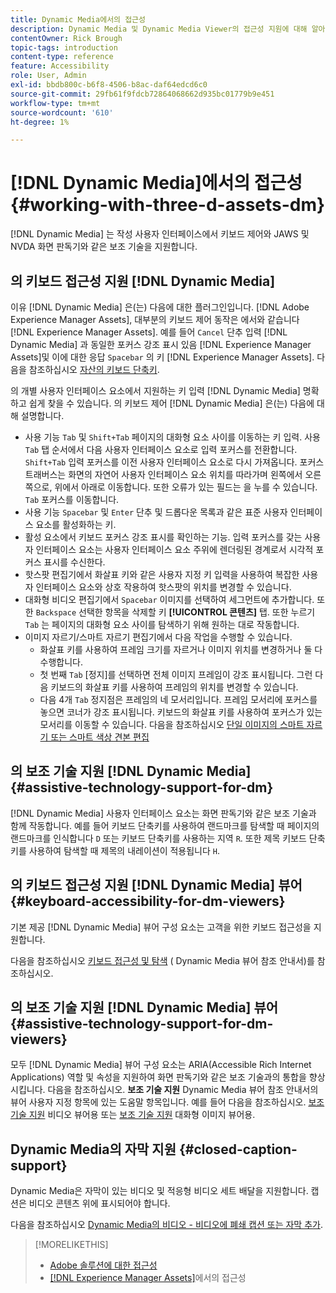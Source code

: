 ```yaml
---
title: Dynamic Media에서의 접근성
description: Dynamic Media 및 Dynamic Media Viewer의 접근성 지원에 대해 알아봅니다.
contentOwner: Rick Brough
topic-tags: introduction
content-type: reference
feature: Accessibility
role: User, Admin
exl-id: bbdb800c-b6f8-4506-b8ac-daf64edcd6c0
source-git-commit: 29fb61f9fdcb72864068662d935bc01779b9e451
workflow-type: tm+mt
source-wordcount: '610'
ht-degree: 1%

---
```


# [!DNL Dynamic Media]에서의 접근성  {#working-with-three-d-assets-dm}

[!DNL Dynamic Media] 는 작성 사용자 인터페이스에서 키보드 제어와 JAWS 및 NVDA 화면 판독기와 같은 보조 기술을 지원합니다.

## 의 키보드 접근성 지원 [!DNL Dynamic Media]

이유 [!DNL Dynamic Media] 은(는) 다음에 대한 플러그인입니다. [!DNL Adobe Experience Manager Assets], 대부분의 키보드 제어 동작은 에서와 같습니다 [!DNL Experience Manager Assets]. 예를 들어 `Cancel` 단추 입력 [!DNL Dynamic Media] 과 동일한 포커스 강조 표시 있음 [!DNL Experience Manager Assets]및 이에 대한 응답 `Spacebar` 의 키 [!DNL Experience Manager Assets]. 다음을 참조하십시오 [자산의 키보드 단축키](/help/assets/accessibility.md#keyboard-shortcuts).

의 개별 사용자 인터페이스 요소에서 지원하는 키 입력 [!DNL Dynamic Media] 명확하고 쉽게 찾을 수 있습니다. 의 키보드 제어 [!DNL Dynamic Media] 은(는) 다음에 대해 설명합니다.

* 사용 기능 `Tab` 및 `Shift+Tab` 페이지의 대화형 요소 사이를 이동하는 키 입력.
사용 `Tab` 탭 순서에서 다음 사용자 인터페이스 요소로 입력 포커스를 전환합니다. `Shift+Tab` 입력 포커스를 이전 사용자 인터페이스 요소로 다시 가져옵니다.
포커스 트래버스는 화면의 자연어 사용자 인터페이스 요소 위치를 따라가며 왼쪽에서 오른쪽으로, 위에서 아래로 이동합니다. 또한 오류가 있는 필드는 을 누를 수 있습니다. `Tab` 포커스를 이동합니다.
* 사용 기능 `Spacebar` 및 `Enter` 단추 및 드롭다운 목록과 같은 표준 사용자 인터페이스 요소를 활성화하는 키.
* 활성 요소에서 키보드 포커스 강조 표시를 확인하는 기능. 입력 포커스를 갖는 사용자 인터페이스 요소는 사용자 인터페이스 요소 주위에 렌더링된 경계로서 시각적 포커스 표시를 수신한다.
* 핫스팟 편집기에서 화살표 키와 같은 사용자 지정 키 입력을 사용하여 복잡한 사용자 인터페이스 요소와 상호 작용하여 핫스팟의 위치를 변경할 수 있습니다.
* 대화형 비디오 편집기에서 `Spacebar` 이미지를 선택하여 세그먼트에 추가합니다. 또한 `Backspace` 선택한 항목을 삭제할 키 **[!UICONTROL 콘텐츠]** 탭. 또한 누르기 `Tab` 는 페이지의 대화형 요소 사이를 탐색하기 위해 원하는 대로 작동합니다.
* 이미지 자르기/스마트 자르기 편집기에서 다음 작업을 수행할 수 있습니다.
   * 화살표 키를 사용하여 프레임 크기를 자르거나 이미지 위치를 변경하거나 둘 다 수행합니다.
   * 첫 번째 `Tab` [정지]를 선택하면 전체 이미지 프레임이 강조 표시됩니다. 그런 다음 키보드의 화살표 키를 사용하여 프레임의 위치를 변경할 수 있습니다.
   * 다음 4개 `Tab` 정지점은 프레임의 네 모서리입니다. 프레임 모서리에 포커스를 놓으면 코너가 강조 표시됩니다. 키보드의 화살표 키를 사용하여 포커스가 있는 모서리를 이동할 수 있습니다.
다음을 참조하십시오 [단일 이미지의 스마트 자르기 또는 스마트 색상 견본 편집](/help/assets/image-profiles.md#editing-the-smart-crop-or-smart-swatch-of-a-single-image)

<!-- Keyboarding is the same because Dynamic Media is using the same UI library (Coral 3 (AEM 6.5) or Coral Spectrum (in Skyline)) as entire AEM Assets.  -->

<!-- In the Hotspot editor, Dynamic Media lets you use arrow keys to control the position of a hot spot. See [Carousel Banners](/help/assets/dynamic-media/carousel-banners.md#adding-hotspots-or-image-maps-to-an-image-banner) or [Interactive Images](/help/assets/dynamic-media/interactive-images.md#adding-hotspots-to-an-image-banner)  -->

<!-- I think we should definitely mention this in the DM-specific area of documentation for keyboard support. -->

<!-- I would not get into much of details of specific keyboard support logic of these editors. One of the reasons - chances are that accessibility support will receive Phase2-like attention, with more holistic approach. -->

## 의 보조 기술 지원 [!DNL Dynamic Media] {#assistive-technology-support-for-dm}

[!DNL Dynamic Media] 사용자 인터페이스 요소는 화면 판독기와 같은 보조 기술과 함께 작동합니다. 예를 들어 키보드 단축키를 사용하여 랜드마크를 탐색할 때 페이지의 랜드마크를 인식합니다 `D` 또는 키보드 단축키를 사용하는 지역 `R`. 또한 제목 키보드 단축키를 사용하여 탐색할 때 제목의 내레이션이 적용됩니다 `H`.

## 의 키보드 접근성 지원 [!DNL Dynamic Media] 뷰어 {#keyboard-accessibility-for-dm-viewers}

기본 제공 [!DNL Dynamic Media] 뷰어 구성 요소는 고객을 위한 키보드 접근성을 지원합니다.

다음을 참조하십시오 [키보드 접근성 및 탐색](https://experienceleague.adobe.com/docs/dynamic-media-developer-resources/library/c-keyboard-accessibility.html) ( Dynamic Media 뷰어 참조 안내서)를 참조하십시오.

## 의 보조 기술 지원 [!DNL Dynamic Media] 뷰어 {#assistive-technology-support-for-dm-viewers}

모두 [!DNL Dynamic Media] 뷰어 구성 요소는 ARIA(Accessible Rich Internet Applications) 역할 및 속성을 지원하여 화면 판독기와 같은 보조 기술과의 통합을 향상시킵니다.
다음을 참조하십시오. **보조 기술 지원** Dynamic Media 뷰어 참조 안내서의 뷰어 사용자 지정 항목에 있는 도움말 항목입니다. 예를 들어 다음을 참조하십시오. [보조 기술 지원](https://experienceleague.adobe.com/docs/dynamic-media-developer-resources/library/viewers-aem-assets-dmc/video/r-html5-video-viewer-20-assistive.html) 비디오 뷰어용 또는 [보조 기술 지원](https://experienceleague.adobe.com/docs/dynamic-media-developer-resources/library/viewers-for-aem-assets-only/interactive-images/c-html5-aem-interactive-image-assistive.html#viewers-for-aem-assets-only) 대화형 이미지 뷰어용.

## Dynamic Media의 자막 지원 {#closed-caption-support}

Dynamic Media은 자막이 있는 비디오 및 적응형 비디오 세트 배달을 지원합니다. 캡션은 비디오 콘텐츠 위에 표시되어야 합니다.

다음을 참조하십시오 [Dynamic Media의 비디오 - 비디오에 폐쇄 캡션 또는 자막 추가](/help/assets/video.md#adding-captions-to-video).

>[!MORELIKETHIS]
>
>* [Adobe 솔루션에 대한 접근성](https://www.adobe.com/accessibility.html)
>* [ [!DNL Experience Manager Assets]](/help/assets/accessibility.md)에서의 접근성
